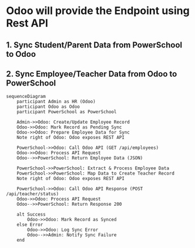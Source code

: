# Odoo will provide the Endpoint using Rest API

## 1. Sync Student/Parent Data from PowerSchool to Odoo

## 2. Sync Employee/Teacher Data from Odoo to PowerSchool
```mermaid
sequenceDiagram
    participant Admin as HR (Odoo)
    participant Odoo as Odoo
    participant PowerSchool as PowerSchool

    Admin->>Odoo: Create/Update Employee Record
    Odoo->>Odoo: Mark Record as Pending Sync
    Odoo->>Odoo: Prepare Employee Data for Sync
    Note right of Odoo: Odoo exposes REST API

    PowerSchool->>Odoo: Call Odoo API (GET /api/employees)
    Odoo->>Odoo: Process API Request
    Odoo-->>PowerSchool: Return Employee Data (JSON)
    
    PowerSchool->>PowerSchool: Extract & Process Employee Data
    PowerSchool->>PowerSchool: Map Data to Create Teacher Record
    Note right of Odoo: Odoo exposes REST API

    PowerSchool->>Odoo: Call Odoo API Response (POST /api/teacher/status)
    Odoo->>Odoo: Process API Request
    Odoo-->>PowerSchool: Return Response 200

    alt Success
        Odoo->>Odoo: Mark Record as Synced
    else Error
        Odoo->>Odoo: Log Sync Error
        Odoo-->>Admin: Notify Sync Failure
    end
```
